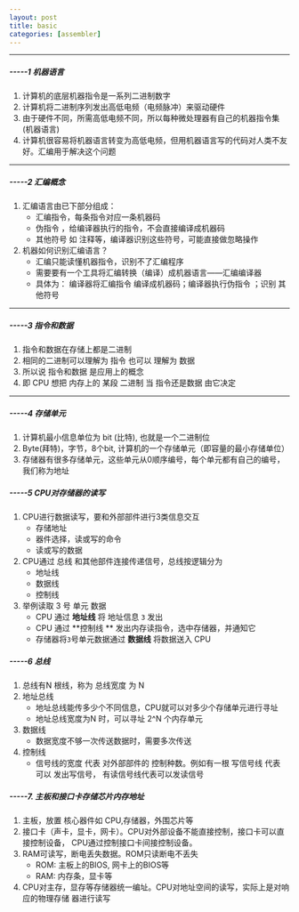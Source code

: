 ```yaml
---
layout: post 
title: basic 
categories: [assembler]
---
```


----
#####  -----1  机器语言 ##### 

1. 计算机的底层机器指令是一系列二进制数字
2. 计算机将二进制序列发出高低电频（电频脉冲）来驱动硬件
3. 由于硬件不同，所需高低电频不同，所以每种微处理器有自己的机器指令集(机器语言)
4. 计算机很容易将机器语言转变为高低电频，但用机器语言写的代码对人类不友好。汇编用于解决这个问题

----
#####  -----2 汇编概念  ###

1. 汇编语言由已下部分组成：
   * 汇编指令，每条指令对应一条机器码
   * 伪指令 ，给编译器执行的指令，不会直接编译成机器码
   * 其他符号   如 注释等，编译器识别这些符号，可能直接做忽略操作
2. 机器如何识别汇编语言？
   * 汇编只能读懂机器指令，识别不了汇编程序
   * 需要要有一个工具将汇编转换（编译）成机器语言——汇编编译器
   * 具体为：  编译器将汇编指令 编译成机器码；编译器执行伪指令 ；识别 其他符号

----
#####  -----3 指令和数据  #####

1. 指令和数据在存储上都是二进制
2. 相同的二进制可以理解为 指令 也可以 理解为 数据
3. 所以说 指令和数据 是应用上的概念
4. 即 CPU 想把 内存上的 某段 二进制 当 指令还是数据 由它决定

----
#####  -----4 存储单元  #####
1. 计算机最小信息单位为 bit (比特),  也就是一个二进制位
2. Byte(拜特)，字节，8个bit, 计算机的一个存储单元（即容量的最小存储单位）
3. 存储器有很多存储单元，这些单元从0顺序编号，每个单元都有自己的编号，我们称为地址


#####  -----5 CPU对存储器的读写  #####
1. CPU进行数据读写，要和外部部件进行3类信息交互
   * 存储地址
   * 器件选择，读或写的命令
   * 读或写的数据
2. CPU通过 总线 和其他部件连接传递信号，总线按逻辑分为
   * 地址线
   * 数据线
   * 控制线
3. 举例读取 3 号 单元 数据
   * CPU 通过 **地址线** 将 地址信息 `3` 发出
   * CPU 通过  **控制线 ** 发出内存读指令，选中存储器，并通知它
   * 存储器将`3`号单元数据通过 **数据线** 将数据送入 CPU
   
#####  -----6 总线  #####
1. 总线有N 根线，称为 总线宽度 为 N
2. 地址总线
   * 地址总线能传多少个不同信息，CPU就可以对多少个存储单元进行寻址
   * 地址总线宽度为N 时，可以寻址 2^N 个内存单元
3. 数据线
   * 数据宽度不够一次传送数据时，需要多次传送
4. 控制线
   * 信号线的宽度 代表 对外部部件的 控制种数。例如有一根 写信号线 代表 可以 发出写信号，
     有读信号线代表可以发读信号

#####  -----7. 主板和接口卡存储芯片内存地址  #####
1. 主板，放置 核心器件如 CPU,存储器，外围芯片等
2. 接口卡（声卡，显卡，网卡）。CPU对外部设备不能直接控制，接口卡可以直接控制设备，
   CPU通过控制接口卡间接控制设备。
3. RAM可读写，断电丢失数据。ROM只读断电不丢失
   * ROM:  主板上的BIOS, 网卡上的BIOS等
   * RAM: 内存条，显卡等
4. CPU对主存，显存等存储器统一编址。CPU对地址空间的读写，实际上是对响应的物理存储
	器进行读写



